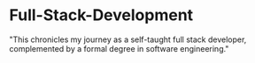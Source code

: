 # Full-Stack-Development
"This chronicles my journey as a self-taught full stack developer, complemented by a formal degree in software engineering."
